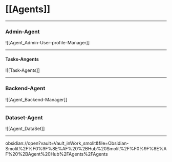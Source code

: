 # [[Agents]]
___

### Admin-Agent 
![[Agent_Admin-User-profile-Manager]]
___

#### Tasks-Angents
![[Task-Agents]]
___

### Backend-Agent
![[Agent_Backend-Manager]]
___

### Dataset-Agent
![[Agent_DataSet]]
___

obsidian://open?vault=Vault_inWork_smolit&file=Obsidian-Smolit%2F%F0%9F%8E%AF%20%2BHub%20Smolit%2F%F0%9F%8E%AF%20%2BAgent%20Hub%2FAgents%2FAgents